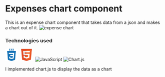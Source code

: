 # Expenses chart component
This is an expense chart component that takes data from a json and makes a chart out of it.
![expense chart](https://user-images.githubusercontent.com/93996532/174481010-48927927-eb73-40e3-95b2-00efecaadb30.png)

### Technologies used
  <img src="https://github.com/devicons/devicon/blob/master/icons/css3/css3-plain-wordmark.svg"  title="CSS3" alt="CSS" width="40" height="40"/>&nbsp;
  <img src="https://github.com/devicons/devicon/blob/master/icons/html5/html5-original.svg" title="HTML5" alt="HTML" width="40" height="40"/>&nbsp;
  ![JavaScript](https://img.shields.io/badge/javascript-%23323330.svg?style=for-the-badge&logo=javascript&logoColor=%23F7DF1E)
![Chart.js](https://img.shields.io/badge/chart.js-F5788D.svg?style=for-the-badge&logo=chart.js&logoColor=white)

I implemented chart.js to display the data as a chart
